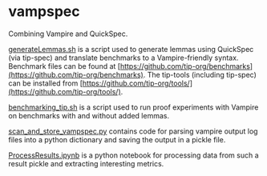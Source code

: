 # vampspec
Combining Vampire and QuickSpec.

[generateLemmas.sh](generateLemmas.sh) is a script used to generate lemmas using QuickSpec (via tip-spec) and translate benchmarks to a Vampire-friendly syntax.
Benchmark files can be found at [https://github.com/tip-org/benchmarks](https://github.com/tip-org/benchmarks).
The tip-tools (including tip-spec) can be installed from [https://github.com/tip-org/tools/](https://github.com/tip-org/tools/).

[benchmarking_tip.sh](benchmarking_tip.sh) is a script used to run proof experiments with Vampire on benchmarks with and without added lemmas.

[scan_and_store_vampspec.py](scan_and_store_vampspec.py) contains code for parsing vampire output log files into a python dictionary and saving the output in a pickle file.

[ProcessResults.ipynb](ProcessResults.ipynb) is a python notebook for processing data from such a result pickle and extracting interesting metrics.
